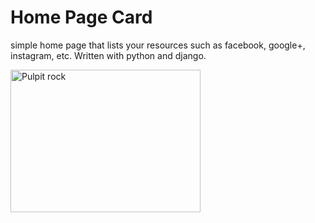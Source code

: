 <h1>Home Page Card</h1>
<p>simple home page that lists your resources such as facebook, google+, instagram, etc. Written with python and django.</p>

<img border="0" src="![Alt text](../images/HomePage_screenshot.png" alt="Pulpit rock" width="304" height="228" />